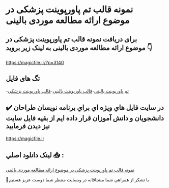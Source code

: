 # نمونه قالب تم پاورپوینت پزشکی در موضوع ارائه مطالعه موردی بالینی

## برای دریافت نمونه قالب تم پاورپوینت پزشکی در موضوع ارائه مطالعه موردی بالینی به لینک زیر بروید 👇

https://magicfile.ir/?p=3140

## تگ های فایل

-[تم پاورپوینت بالینی](https://magicfile.ir/product/%d9%82%d8%a7%d9%84%d8%a8-%d8%aa%d9%85-%d9%be%d8%a7%d9%88%d8%b1%d9%be%d9%88%db%8c%d9%86%d8%aa-%d9%be%d8%b2%d8%b4%da%a9%db%8c%d8%a7%d8%b1%d8%a7%d8%a6%d9%87-%d9%85%d8%b7%d8%a7%d9%84%d8%b9%d9%87-%d9%85%d9%88%d8%b1%d8%af%db%8c-%d8%a8%d8%a7%d9%84%db%8c%d9%86%db%8c/)-[قالب پاورپوینت بالینی](https://magicfile.ir/product/%d9%82%d8%a7%d9%84%d8%a8-%d8%aa%d9%85-%d9%be%d8%a7%d9%88%d8%b1%d9%be%d9%88%db%8c%d9%86%d8%aa-%d9%be%d8%b2%d8%b4%da%a9%db%8c%d8%a7%d8%b1%d8%a7%d8%a6%d9%87-%d9%85%d8%b7%d8%a7%d9%84%d8%b9%d9%87-%d9%85%d9%88%d8%b1%d8%af%db%8c-%d8%a8%d8%a7%d9%84%db%8c%d9%86%db%8c/)-[قالب پاورپوینت پزشکی](https://magicfile.ir/product/%d9%82%d8%a7%d9%84%d8%a8-%d8%aa%d9%85-%d9%be%d8%a7%d9%88%d8%b1%d9%be%d9%88%db%8c%d9%86%d8%aa-%d9%be%d8%b2%d8%b4%da%a9%db%8c%d8%a7%d8%b1%d8%a7%d8%a6%d9%87-%d9%85%d8%b7%d8%a7%d9%84%d8%b9%d9%87-%d9%85%d9%88%d8%b1%d8%af%db%8c-%d8%a8%d8%a7%d9%84%db%8c%d9%86%db%8c/)

## ✔️ در سايت فايل هاي ويژه اي براي برنامه نويسان طراحان دانشجويان و دانش آموزان قرار داده ايم از بقيه فايل سايت نيز ديدن فرماييد

https://magicfile.ir


## لينک دانلود اصلي 📥 :

[نمونه قالب تم پاورپوینت پزشکی در موضوع ارائه مطالعه موردی بالینی](https://magicfile.ir/product/%d9%82%d8%a7%d9%84%d8%a8-%d8%aa%d9%85-%d9%be%d8%a7%d9%88%d8%b1%d9%be%d9%88%db%8c%d9%86%d8%aa-%d9%be%d8%b2%d8%b4%da%a9%db%8c%d8%a7%d8%b1%d8%a7%d8%a6%d9%87-%d9%85%d8%b7%d8%a7%d9%84%d8%b9%d9%87-%d9%85%d9%88%d8%b1%d8%af%db%8c-%d8%a8%d8%a7%d9%84%db%8c%d9%86%db%8c/) 


🙏با تشکر از همراهي شما مشتاقانه در وبسایت منتظر شما دوست عزیز هستیم


